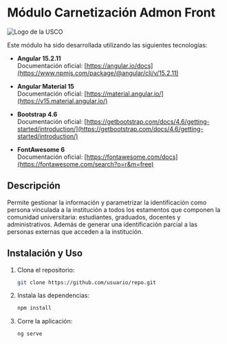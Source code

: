 # Módulo Carnetización Admon Front

![Logo de la USCO](https://www.usco.edu.co/imagen-institucional/logo/universidad-surcolombiana.png)

Este módulo ha sido desarrollada utilizando las siguientes tecnologías:

- **Angular 15.2.11**  
  Documentación oficial: [https://angular.io/docs](https://www.npmjs.com/package/@angular/cli/v/15.2.11)

- **Angular Material 15**  
  Documentación oficial: [https://material.angular.io/](https://v15.material.angular.io/)

- **Bootstrap 4.6**  
  Documentación oficial: [https://getbootstrap.com/docs/4.6/getting-started/introduction/](https://getbootstrap.com/docs/4.6/getting-started/introduction/)

- **FontAwesome 6**  
  Documentación oficial: [https://fontawesome.com/docs](https://fontawesome.com/search?o=r&m=free)

## Descripción

Permite gestionar la información y parametrizar la identificación como persona vinculada a la institución a todos los estamentos que componen la comunidad universitaria: estudiantes, graduados, docentes y administrativos.
Además de generar una identificación parcial a las personas externas que acceden a la institución.

## Instalación y Uso

1. Clona el repositorio:

   ```bash
   git clone https://github.com/usuario/repo.git
   ```

2. Instala las dependencias:

   ```bash
   npm install
   ```

3. Corre la aplicación:
   ```bash
   ng serve
   ```
